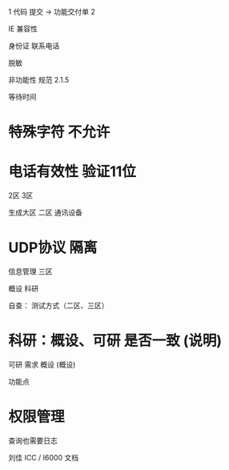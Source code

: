 1 代码 提交 -> 功能交付单 
2 


IE 兼容性


身份证 
联系电话

脱敏 


非功能性 规范 
2.1.5  

等待时间 

# 特殊字符 不允许

# 电话有效性 验证11位 


2区 3区 

生成大区  二区 通讯设备

#  UDP协议 隔离

信息管理  三区


概设
科研

自查： 测试方式（二区、三区）
# 科研：概设、可研 是否一致 (说明)

可研  需求 概设 (概设)

功能点 


# 权限管理 

查询也需要日志 






刘佳 ICC  / I6000  文档
